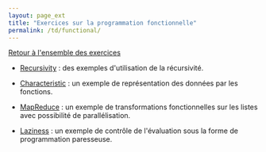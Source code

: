 ```yaml
---
layout: page_ext
title: "Exercices sur la programmation fonctionnelle"
permalink: /td/functional/
---
```


<link rel="stylesheet" href="prog.css"/>

[Retour à l'ensemble des exercices](../td_prog.md)

- [Recursivity](./td_recursivity.md) : des exemples d'utilisation de
  la récursivité.

- [Characteristic](./td_characteristic.md) : un exemple de
  représentation des données par les fonctions.

- [MapReduce](./td_mapreduce.md) : un exemple de transformations
  fonctionnelles sur les listes avec possibilité de parallélisation.

- [Laziness](./td_laziness.md) : un exemple de contrôle de
  l'évaluation sous la forme de programmation paresseuse.
